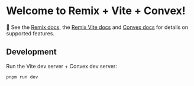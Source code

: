 # Welcome to Remix + Vite + Convex!

📖 See the [Remix docs](https://remix.run/docs), the [Remix Vite docs](https://remix.run/docs/en/main/future/vite) and [Convex docs](https://docs.convex.dev/home) for details on supported features.

## Development

Run the Vite dev server + Convex dev server:

```shellscript
pnpm run dev
```
